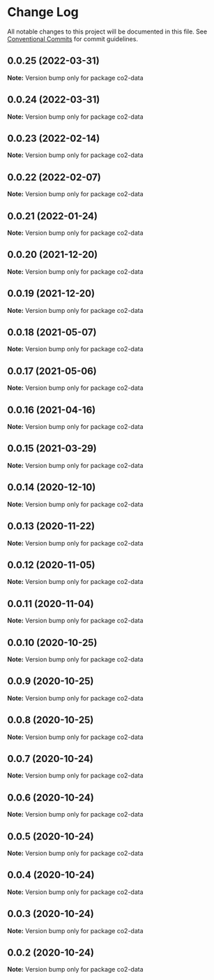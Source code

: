 # Change Log

All notable changes to this project will be documented in this file.
See [Conventional Commits](https://conventionalcommits.org) for commit guidelines.

## 0.0.25 (2022-03-31)

**Note:** Version bump only for package co2-data





## 0.0.24 (2022-03-31)

**Note:** Version bump only for package co2-data





## 0.0.23 (2022-02-14)

**Note:** Version bump only for package co2-data





## 0.0.22 (2022-02-07)

**Note:** Version bump only for package co2-data





## 0.0.21 (2022-01-24)

**Note:** Version bump only for package co2-data





## 0.0.20 (2021-12-20)

**Note:** Version bump only for package co2-data





## 0.0.19 (2021-12-20)

**Note:** Version bump only for package co2-data





## 0.0.18 (2021-05-07)

**Note:** Version bump only for package co2-data





## 0.0.17 (2021-05-06)

**Note:** Version bump only for package co2-data





## 0.0.16 (2021-04-16)

**Note:** Version bump only for package co2-data





## 0.0.15 (2021-03-29)

**Note:** Version bump only for package co2-data





## 0.0.14 (2020-12-10)

**Note:** Version bump only for package co2-data





## 0.0.13 (2020-11-22)

**Note:** Version bump only for package co2-data





## 0.0.12 (2020-11-05)

**Note:** Version bump only for package co2-data





## 0.0.11 (2020-11-04)

**Note:** Version bump only for package co2-data





## 0.0.10 (2020-10-25)

**Note:** Version bump only for package co2-data





## 0.0.9 (2020-10-25)

**Note:** Version bump only for package co2-data





## 0.0.8 (2020-10-25)

**Note:** Version bump only for package co2-data





## 0.0.7 (2020-10-24)

**Note:** Version bump only for package co2-data





## 0.0.6 (2020-10-24)

**Note:** Version bump only for package co2-data





## 0.0.5 (2020-10-24)

**Note:** Version bump only for package co2-data





## 0.0.4 (2020-10-24)

**Note:** Version bump only for package co2-data





## 0.0.3 (2020-10-24)

**Note:** Version bump only for package co2-data





## 0.0.2 (2020-10-24)

**Note:** Version bump only for package co2-data
